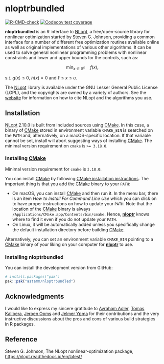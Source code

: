 
<!-- README.md is generated from README.Rmd. Please edit that file -->

# nloptrbundled

<!-- badges: start -->

[![R-CMD-check](https://github.com/astamm/nloptrbundled/actions/workflows/R-CMD-check.yaml/badge.svg)](https://github.com/astamm/nloptrbundled/actions/workflows/R-CMD-check.yaml)
[![Codecov test
coverage](https://codecov.io/gh/astamm/nloptrbundled/graph/badge.svg)](https://app.codecov.io/gh/astamm/nloptrbundled)
<!-- badges: end -->

**nloptrbundled** is an R interface to
[NLopt](https://nlopt.readthedocs.io/en/latest/), a free/open-source
library for nonlinear optimization started by Steven G. Johnson,
providing a common interface for a number of different free optimization
routines available online as well as original implementations of various
other algorithms. It can be used to solve general nonlinear programming
problems with nonlinear constraints and lower and upper bounds for the
controls, such as:

$$ \min_{x \in \mathbb{R}^n} \quad f(x), $$

s.t. $g(x) \le 0$, $h(x) = 0$ and $\ell \le x \le u$.

The [NLopt](https://nlopt.readthedocs.io/en/latest/) library is
available under the GNU Lesser General Public License (LGPL), and the
copyrights are owned by a variety of authors. See the
[website](https://nlopt.readthedocs.io/en/latest/Citing_NLopt/) for
information on how to cite NLopt and the algorithms you use.

## Installation

[NLopt](https://nlopt.readthedocs.io/en/latest/) 2.10.0 is built from
included sources using [CMake](https://cmake.org). In this case, a
binary of [CMake](https://cmake.org) stored in environment variable
`CMAKE_BIN` is searched on the `PATH` and, alternatively, on a
macOS-specific location. If that variable cannot be set, install will
abort suggesting ways of installing [CMake](https://cmake.org). The
minimal version requirement on `cmake` is `>= 3.18.0`.

### Installing [CMake](https://cmake.org)

Minimal version requirement for `cmake` is `3.18.0`.

You can install [CMake](https://cmake.org) by following [CMake
installation instructions](https://cmake.org/resources/). The important
thing is that you add the [CMake](https://cmake.org) binary to your
`PATH`:

- On macOS, you can install [CMake](https://cmake.org) and then run it.
  In the menu bar, there is an item *How to Install For Command Line
  Use* which you can click on to have proper instructions on how to
  update your `PATH`. Note that the location of the
  [CMake](https://cmake.org) binary is always
  `/Applications/CMake.app/Contents/bin/cmake`. Hence,
  [**nloptr**](https://astamm.github.io/nloptr/) knows where to find it
  even if you do not update your `PATH`.
- On Linux, it will be automatically added unless you specifically
  change the default installation directory before building
  [CMake](https://cmake.org).

Alternatively, you can set an environment variable `CMAKE_BIN` pointing
to a [CMake](https://cmake.org) binary of your liking on your computer
for [**nloptr**](https://astamm.github.io/nloptr/) to use.

### Installing **nloptrbundled**

You can install the development version from GitHub:

``` r
# install.packages("pak")
pak::pak("astamm/nloptrbundled")
```

## Acknowledgments

I would like to express my sincere gratitude to [Avraham
Adler](https://github.com/aadler), [Tomas
Kalibera](https://github.com/kalibera), [Jeroen
Ooms](https://github.com/jeroen) and [Jelmer
Ypma](https://github.com/jyypma) for their contributions and the very
instructive discussions about the pros and cons of various build
strategies in R packages.

## Reference

Steven G. Johnson, The NLopt nonlinear-optimization package,
<https://nlopt.readthedocs.io/en/latest/>
